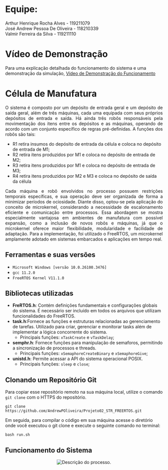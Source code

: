 # Equipe: 

Arthur Henrique Rocha Alves     - 119211079\
José Andrew Pessoa De Oliveira  - 118210339\
Valmir Ferreira da Silva        - 119211110


# Vídeo de Demonstração
Para uma explicação detalhada do funcionamento do sistema e uma demonstração da simulação,
[Vídeo de Demonstração do Funcionamento]()

# Célula de Manufatura

<p align="justify"> O sistema é composto por um depósito de entrada geral e um depósito de saída geral, além de três máquinas, cada uma equipada com seus próprios depósitos de entrada e saída. Há ainda três robôs responsáveis pela movimentação dos itens entre os depósitos e as máquinas, operando de acordo com um conjunto específico de regras pré-definidas. A funções dos robôs são tais:


  *  R1 retira insumos do depósito de entrada da célula e coloca no 
depósito de entrada de M1; 
  *  R2 retira itens produzidos por M1 e coloca no depósito de entrada de 
M2; 
  *  R3 retira itens produzidos por M1 e coloca no depósito de entrada de 
M3; 
  *  R4 retira itens produzidos por M2 e M3 e coloca no depósito de saída da célula


<p align="justify"> Cada máquina e robô envolvidos no processo possuem restrições temporais específicas, e sua operação deve ser organizada de forma a minimizar períodos de ociosidade. Diante disso, optou-se pela aplicação do conceito de microkernel, considerando a necessidade de escalonamento eficiente e comunicação entre processos. Essa abordagem se mostra especialmente vantajosa em ambientes de manufatura com possível expansão, como a inclusão de novos robôs e máquinas, já que o microkernel oferece maior flexibilidade, modularidade e facilidade de adaptação. Para a implementação, foi utilizado o FreeRTOS, um microkernel amplamente adotado em sistemas embarcados e aplicações em tempo real.

## Ferramentas e suas versões
 * `Microsoft Windows [versão 10.0.26100.3476]` 
 * `gcc 11.2.0`
 * `FreeRTOS Kernel V11.1.0`
  

## Bibliotecas utilizadas
  * **FreRTOS.h**: Contém definições fundamentais e configurações globais do sistema. É necessário ser incluído em todos os arquivos que utilizam funcionalidades do FreeRTOS.
  * **task.h**:Fornece as funções e estruturas relacionadas ao gerenciamento de tarefas. Utilizado para criar, gerenciar e monitorar tasks além de implementar a lógica concorrente do sistema.
    * Principais funções: `xTaskCreate` e `vTaskDelay`;
  * **semphr.h**: Fornece funções para manipulação de semaforos, permitindo a sincronização de processos e threads.
    * Principais funções: `xSemaphoreCreateBinary` e `xSemaphoreGive`;
  * **unistd.h**: Permite acessar a API do sistema operacional POSIX.
    * Principais funções: `sleep` e `close`;



## Clonando um Repositório Git

Para copiar esse repositório remoto na sua máquina local, utilize o comando `git clone` com o HTTPS do repositório.

```
git clone https://github.com/AndrewPOliveira/Projeto02_STR_FREERTOS.git
```

Em seguida, para compilar o código em sua máquina acesse o diretório onde você executou o git clone e execute o seguinte comando no terminal: 
```
bash run.sh
```

## Funcionamento do Sistema

<p align="center">
  <img src=https://github.com/AndrewPOliveira/Projeto02_STR_FREERTOS/blob/db9bc4a389eef48a8d631a199edeae3eb6d4c6d0/Img/C%C3%A9lulaDeManufatura.png alt="Descrição do processo."/>
</p>
